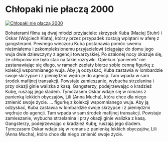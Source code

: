 Chłopaki nie płaczą 2000 
=============
[![Chłopaki nie płaczą 2000 ](http://vidos.pl/images/player.gif)](http://vidos.pl/chlopaki-nie-placza-2000)

 Bohaterami filmu są dwaj młodzi przyjaciele: skrzypek Kuba (Maciej Stuhr) i Oskar (Wojciech Klata), którzy przez przypadek zostają wplątani w aferę z gangsterami. Pewnego wieczoru Kuba postanawia pomóc swemu nieśmiałemu i zakompleksionemu przyjacielowi ściągając do domu jego wuja dwie dziewczyny z agencji towarzyskiej. Po szalonej nocy okazuje się, że chłopców nie było stać na takie rozrywki. Opiekun 'panienek' nie zastanawiając się długo, w ramach zapłaty bierze sobie cenną figurkę z kolekcji wspomnianego wuja. Aby ją odzyskać, Kuba zastawia w lombardzie swoje skrzypce i z pieniędzmi wędruje do agencji. Tam wpada w sam środek mafijnej transakcji. Powstaje zamieszanie, wybucha strzelanina i przy okazji ginie walizka z kasą. Gangsterzy, podejrzewając o kradzież Kubę, ruszają jego śladem. Tymczasem Oskar wdaje się w romans z panienką lekkich obyczajów, Lili (Anna Mucha), która chce dla niego zmienić swoje życie.   ... figurkę z kolekcji wspomnianego wuja. Aby ją odzyskać, Kuba zastawia w lombardzie swoje skrzypce i z pieniędzmi wędruje do agencji. Tam wpada w sam środek mafijnej transakcji. Powstaje zamieszanie, wybucha strzelanina i przy okazji ginie walizka z kasą. Gangsterzy, podejrzewając o kradzież Kubę, ruszają jego śladem. Tymczasem Oskar wdaje się w romans z panienką lekkich obyczajów, Lili (Anna Mucha), która chce dla niego zmienić swoje życie.
